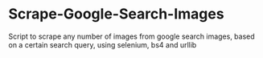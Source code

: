 # Scrape-Google-Search-Images

Script to scrape any number of images from google search images, based on a certain search query, using selenium, bs4 and urllib
